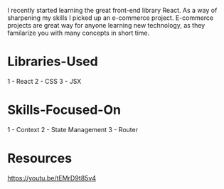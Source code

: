 I recently started learning the great front-end library React. As a way of sharpening my skills I picked up an e-commerce project. 
E-commerce projects are great way for anyone learning new technology, as they familarize you with many concepts in short time. 

# Libraries-Used
1 - React
2 - CSS
3 - JSX

# Skills-Focused-On
1 - Context
2 - State Management
3 - Router

# Resources
https://youtu.be/tEMrD9t85v4
